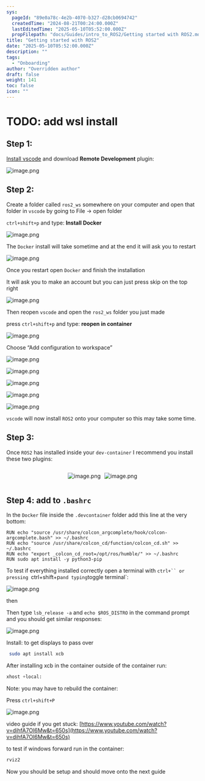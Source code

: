 ```yaml
---
sys:
  pageId: "89e0a78c-4e2b-4070-b327-d28cb0694742"
  createdTime: "2024-08-21T00:24:00.000Z"
  lastEditedTime: "2025-05-10T05:52:00.000Z"
  propFilepath: "docs/Guides/intro_to_ROS2/Getting started with ROS2.md"
title: "Getting started with ROS2"
date: "2025-05-10T05:52:00.000Z"
description: ""
tags:
  - "Onboarding"
author: "Overridden author"
draft: false
weight: 141
toc: false
icon: ""
---
```


# TODO: add wsl install

## Step 1:

[Install vscode](https://code.visualstudio.com/download) and download **Remote Development** plugin:

![image.png](https://prod-files-secure.s3.us-west-2.amazonaws.com/d518164a-d88e-44d1-a4ee-3adb3bd8bce0/efb52993-1881-4a40-b95e-6f020334f022/image.png?X-Amz-Algorithm=AWS4-HMAC-SHA256&X-Amz-Content-Sha256=UNSIGNED-PAYLOAD&X-Amz-Credential=ASIAZI2LB466Z4J5WVZX%2F20250622%2Fus-west-2%2Fs3%2Faws4_request&X-Amz-Date=20250622T034635Z&X-Amz-Expires=3600&X-Amz-Security-Token=IQoJb3JpZ2luX2VjEPj%2F%2F%2F%2F%2F%2F%2F%2F%2F%2FwEaCXVzLXdlc3QtMiJHMEUCIB4%2FNN%2F2X5aKHZyiibPkDYPK372M7y1tuJBOjppyUbo9AiEA0p4YSR4bz%2FPaMUBGlq1yS1K71MlneT0Mc1JpOAb64K8qiAQI4f%2F%2F%2F%2F%2F%2F%2F%2F%2F%2FARAAGgw2Mzc0MjMxODM4MDUiDAxmfV%2Bh3sK0apW%2FTSrcA90CUjAOP2KKTTD4fyFBlnAya14wao0GApagJ94TzXskTUMFOOjm4bERPTr%2FdvfhPwVtJiH3Q7n6vaKfG8q0n87KVNckD8k0k4%2BT5R7Y4B%2BnrZ7nlUCov6LSDQolpg42AbvmDjbO8J3HXNRO4YAQxfruFrI6ni2ie7QPfYKXpJsI8aum04BwR39zdbI2GCkLNZUFARl%2BDlNzevDHRFuugHB7%2B3uwlYRR4GzHSdy8Xb265lR%2BF%2BkFQPYafTf6jsgV4eQ8mrG7pjt9YQ01oJCi3PJ63c7UvZydZp0D%2F%2BSqyYxb%2B5MwGVhV8nb4LGahXT0W4mIFODF4Tktmnkki4IB5CyxtdDQa6dwpToqbM%2FHGHSClInmbvBUa7NG2EdqDc%2Bv%2FvSysGPKxswJh90eMWs1Ga7XWHjHgBnCChns58KTVXbOTb5cE97LnR5vDyx7S%2F35epp0tX1KTufuSCAQOZb3R2G%2BXAA5d8jGr2Q0FAhVnejRv%2BrH0gxKieEMUf%2BHvZleCWIMeQWdRhrkPb1Lvem6Pj5CLkmi4w9XJfTjsqa8%2BSnGgTKrcshhwLfD2VZb8OxPudBMjPqIQ3c%2BjIBrq4bJghYqAZhFk1Uns1L%2FQ%2FORhsdEAtmpS5oWcmq70%2FTtoMKqI3cIGOqUBszw475zCcqTx9%2BY0FkrDF9hI9z%2Fc8CcHG%2BmD0Lg9q2vorJr99rgN%2F2zAyiLIYJcIB1oiVzzE5hQ7aP9duqt2UUFjcnO6XN2%2F1ougxiaUAqlm8%2FM6VY%2F4Kw1GgndJvFE%2F9cEdUXpB0y%2FZ7PoNlKQOZYwrCmmorIF5YM%2Bzo37mieZccqvlqKdN%2F%2BtXXkm08ew7T75j2dkvuhpwNfbppm31Vo1xsT4r&X-Amz-Signature=c3e052c4cd94ad2d8508d47e9ea1a13da3ed1cbef8de285086f070a1e11d936d&X-Amz-SignedHeaders=host&x-amz-checksum-mode=ENABLED&x-id=GetObject)

## Step 2:

Create a folder called `ros2_ws` somewhere on your computer and open that folder in `vscode` by going to File → open folder 

`ctrl+shift+p` and type: **Install Docker**

![image.png](https://prod-files-secure.s3.us-west-2.amazonaws.com/d518164a-d88e-44d1-a4ee-3adb3bd8bce0/2269dc0e-1cd5-47ff-bceb-c04ad9b2eab0/image.png?X-Amz-Algorithm=AWS4-HMAC-SHA256&X-Amz-Content-Sha256=UNSIGNED-PAYLOAD&X-Amz-Credential=ASIAZI2LB466Z4J5WVZX%2F20250622%2Fus-west-2%2Fs3%2Faws4_request&X-Amz-Date=20250622T034635Z&X-Amz-Expires=3600&X-Amz-Security-Token=IQoJb3JpZ2luX2VjEPj%2F%2F%2F%2F%2F%2F%2F%2F%2F%2FwEaCXVzLXdlc3QtMiJHMEUCIB4%2FNN%2F2X5aKHZyiibPkDYPK372M7y1tuJBOjppyUbo9AiEA0p4YSR4bz%2FPaMUBGlq1yS1K71MlneT0Mc1JpOAb64K8qiAQI4f%2F%2F%2F%2F%2F%2F%2F%2F%2F%2FARAAGgw2Mzc0MjMxODM4MDUiDAxmfV%2Bh3sK0apW%2FTSrcA90CUjAOP2KKTTD4fyFBlnAya14wao0GApagJ94TzXskTUMFOOjm4bERPTr%2FdvfhPwVtJiH3Q7n6vaKfG8q0n87KVNckD8k0k4%2BT5R7Y4B%2BnrZ7nlUCov6LSDQolpg42AbvmDjbO8J3HXNRO4YAQxfruFrI6ni2ie7QPfYKXpJsI8aum04BwR39zdbI2GCkLNZUFARl%2BDlNzevDHRFuugHB7%2B3uwlYRR4GzHSdy8Xb265lR%2BF%2BkFQPYafTf6jsgV4eQ8mrG7pjt9YQ01oJCi3PJ63c7UvZydZp0D%2F%2BSqyYxb%2B5MwGVhV8nb4LGahXT0W4mIFODF4Tktmnkki4IB5CyxtdDQa6dwpToqbM%2FHGHSClInmbvBUa7NG2EdqDc%2Bv%2FvSysGPKxswJh90eMWs1Ga7XWHjHgBnCChns58KTVXbOTb5cE97LnR5vDyx7S%2F35epp0tX1KTufuSCAQOZb3R2G%2BXAA5d8jGr2Q0FAhVnejRv%2BrH0gxKieEMUf%2BHvZleCWIMeQWdRhrkPb1Lvem6Pj5CLkmi4w9XJfTjsqa8%2BSnGgTKrcshhwLfD2VZb8OxPudBMjPqIQ3c%2BjIBrq4bJghYqAZhFk1Uns1L%2FQ%2FORhsdEAtmpS5oWcmq70%2FTtoMKqI3cIGOqUBszw475zCcqTx9%2BY0FkrDF9hI9z%2Fc8CcHG%2BmD0Lg9q2vorJr99rgN%2F2zAyiLIYJcIB1oiVzzE5hQ7aP9duqt2UUFjcnO6XN2%2F1ougxiaUAqlm8%2FM6VY%2F4Kw1GgndJvFE%2F9cEdUXpB0y%2FZ7PoNlKQOZYwrCmmorIF5YM%2Bzo37mieZccqvlqKdN%2F%2BtXXkm08ew7T75j2dkvuhpwNfbppm31Vo1xsT4r&X-Amz-Signature=33ebff60fb5b7dbee196570b28429566973276eb6c0201adfe0cbe1277edfc30&X-Amz-SignedHeaders=host&x-amz-checksum-mode=ENABLED&x-id=GetObject)

The `Docker` install will take sometime and at the end it will ask you to restart

![image.png](https://prod-files-secure.s3.us-west-2.amazonaws.com/d518164a-d88e-44d1-a4ee-3adb3bd8bce0/ed233f78-be33-4b1f-b89c-9c346c0e961e/image.png?X-Amz-Algorithm=AWS4-HMAC-SHA256&X-Amz-Content-Sha256=UNSIGNED-PAYLOAD&X-Amz-Credential=ASIAZI2LB466Z4J5WVZX%2F20250622%2Fus-west-2%2Fs3%2Faws4_request&X-Amz-Date=20250622T034635Z&X-Amz-Expires=3600&X-Amz-Security-Token=IQoJb3JpZ2luX2VjEPj%2F%2F%2F%2F%2F%2F%2F%2F%2F%2FwEaCXVzLXdlc3QtMiJHMEUCIB4%2FNN%2F2X5aKHZyiibPkDYPK372M7y1tuJBOjppyUbo9AiEA0p4YSR4bz%2FPaMUBGlq1yS1K71MlneT0Mc1JpOAb64K8qiAQI4f%2F%2F%2F%2F%2F%2F%2F%2F%2F%2FARAAGgw2Mzc0MjMxODM4MDUiDAxmfV%2Bh3sK0apW%2FTSrcA90CUjAOP2KKTTD4fyFBlnAya14wao0GApagJ94TzXskTUMFOOjm4bERPTr%2FdvfhPwVtJiH3Q7n6vaKfG8q0n87KVNckD8k0k4%2BT5R7Y4B%2BnrZ7nlUCov6LSDQolpg42AbvmDjbO8J3HXNRO4YAQxfruFrI6ni2ie7QPfYKXpJsI8aum04BwR39zdbI2GCkLNZUFARl%2BDlNzevDHRFuugHB7%2B3uwlYRR4GzHSdy8Xb265lR%2BF%2BkFQPYafTf6jsgV4eQ8mrG7pjt9YQ01oJCi3PJ63c7UvZydZp0D%2F%2BSqyYxb%2B5MwGVhV8nb4LGahXT0W4mIFODF4Tktmnkki4IB5CyxtdDQa6dwpToqbM%2FHGHSClInmbvBUa7NG2EdqDc%2Bv%2FvSysGPKxswJh90eMWs1Ga7XWHjHgBnCChns58KTVXbOTb5cE97LnR5vDyx7S%2F35epp0tX1KTufuSCAQOZb3R2G%2BXAA5d8jGr2Q0FAhVnejRv%2BrH0gxKieEMUf%2BHvZleCWIMeQWdRhrkPb1Lvem6Pj5CLkmi4w9XJfTjsqa8%2BSnGgTKrcshhwLfD2VZb8OxPudBMjPqIQ3c%2BjIBrq4bJghYqAZhFk1Uns1L%2FQ%2FORhsdEAtmpS5oWcmq70%2FTtoMKqI3cIGOqUBszw475zCcqTx9%2BY0FkrDF9hI9z%2Fc8CcHG%2BmD0Lg9q2vorJr99rgN%2F2zAyiLIYJcIB1oiVzzE5hQ7aP9duqt2UUFjcnO6XN2%2F1ougxiaUAqlm8%2FM6VY%2F4Kw1GgndJvFE%2F9cEdUXpB0y%2FZ7PoNlKQOZYwrCmmorIF5YM%2Bzo37mieZccqvlqKdN%2F%2BtXXkm08ew7T75j2dkvuhpwNfbppm31Vo1xsT4r&X-Amz-Signature=b304bc7f122b2be8e4967003ac91b65b1f19ed3f7cfeda8b9d2fce3723736f9d&X-Amz-SignedHeaders=host&x-amz-checksum-mode=ENABLED&x-id=GetObject)

Once you restart open `Docker` and finish the installation

It will ask you to make an account but you can just press skip on the top right

![image.png](https://prod-files-secure.s3.us-west-2.amazonaws.com/d518164a-d88e-44d1-a4ee-3adb3bd8bce0/21010ad9-1659-4fd9-9f59-9932a09b2a3d/image.png?X-Amz-Algorithm=AWS4-HMAC-SHA256&X-Amz-Content-Sha256=UNSIGNED-PAYLOAD&X-Amz-Credential=ASIAZI2LB466Z4J5WVZX%2F20250622%2Fus-west-2%2Fs3%2Faws4_request&X-Amz-Date=20250622T034635Z&X-Amz-Expires=3600&X-Amz-Security-Token=IQoJb3JpZ2luX2VjEPj%2F%2F%2F%2F%2F%2F%2F%2F%2F%2FwEaCXVzLXdlc3QtMiJHMEUCIB4%2FNN%2F2X5aKHZyiibPkDYPK372M7y1tuJBOjppyUbo9AiEA0p4YSR4bz%2FPaMUBGlq1yS1K71MlneT0Mc1JpOAb64K8qiAQI4f%2F%2F%2F%2F%2F%2F%2F%2F%2F%2FARAAGgw2Mzc0MjMxODM4MDUiDAxmfV%2Bh3sK0apW%2FTSrcA90CUjAOP2KKTTD4fyFBlnAya14wao0GApagJ94TzXskTUMFOOjm4bERPTr%2FdvfhPwVtJiH3Q7n6vaKfG8q0n87KVNckD8k0k4%2BT5R7Y4B%2BnrZ7nlUCov6LSDQolpg42AbvmDjbO8J3HXNRO4YAQxfruFrI6ni2ie7QPfYKXpJsI8aum04BwR39zdbI2GCkLNZUFARl%2BDlNzevDHRFuugHB7%2B3uwlYRR4GzHSdy8Xb265lR%2BF%2BkFQPYafTf6jsgV4eQ8mrG7pjt9YQ01oJCi3PJ63c7UvZydZp0D%2F%2BSqyYxb%2B5MwGVhV8nb4LGahXT0W4mIFODF4Tktmnkki4IB5CyxtdDQa6dwpToqbM%2FHGHSClInmbvBUa7NG2EdqDc%2Bv%2FvSysGPKxswJh90eMWs1Ga7XWHjHgBnCChns58KTVXbOTb5cE97LnR5vDyx7S%2F35epp0tX1KTufuSCAQOZb3R2G%2BXAA5d8jGr2Q0FAhVnejRv%2BrH0gxKieEMUf%2BHvZleCWIMeQWdRhrkPb1Lvem6Pj5CLkmi4w9XJfTjsqa8%2BSnGgTKrcshhwLfD2VZb8OxPudBMjPqIQ3c%2BjIBrq4bJghYqAZhFk1Uns1L%2FQ%2FORhsdEAtmpS5oWcmq70%2FTtoMKqI3cIGOqUBszw475zCcqTx9%2BY0FkrDF9hI9z%2Fc8CcHG%2BmD0Lg9q2vorJr99rgN%2F2zAyiLIYJcIB1oiVzzE5hQ7aP9duqt2UUFjcnO6XN2%2F1ougxiaUAqlm8%2FM6VY%2F4Kw1GgndJvFE%2F9cEdUXpB0y%2FZ7PoNlKQOZYwrCmmorIF5YM%2Bzo37mieZccqvlqKdN%2F%2BtXXkm08ew7T75j2dkvuhpwNfbppm31Vo1xsT4r&X-Amz-Signature=341dc01849b503fa5e587713170ee4d32a866bc59d4ad1af8a7b012bae0f655c&X-Amz-SignedHeaders=host&x-amz-checksum-mode=ENABLED&x-id=GetObject)

Then reopen `vscode` and open the `ros2_ws` folder you just made

press `ctrl+shift+p` and type: **reopen in container**

![image.png](https://prod-files-secure.s3.us-west-2.amazonaws.com/d518164a-d88e-44d1-a4ee-3adb3bd8bce0/4e93b8c2-41ad-488c-8095-c74205196118/image.png?X-Amz-Algorithm=AWS4-HMAC-SHA256&X-Amz-Content-Sha256=UNSIGNED-PAYLOAD&X-Amz-Credential=ASIAZI2LB466Z4J5WVZX%2F20250622%2Fus-west-2%2Fs3%2Faws4_request&X-Amz-Date=20250622T034635Z&X-Amz-Expires=3600&X-Amz-Security-Token=IQoJb3JpZ2luX2VjEPj%2F%2F%2F%2F%2F%2F%2F%2F%2F%2FwEaCXVzLXdlc3QtMiJHMEUCIB4%2FNN%2F2X5aKHZyiibPkDYPK372M7y1tuJBOjppyUbo9AiEA0p4YSR4bz%2FPaMUBGlq1yS1K71MlneT0Mc1JpOAb64K8qiAQI4f%2F%2F%2F%2F%2F%2F%2F%2F%2F%2FARAAGgw2Mzc0MjMxODM4MDUiDAxmfV%2Bh3sK0apW%2FTSrcA90CUjAOP2KKTTD4fyFBlnAya14wao0GApagJ94TzXskTUMFOOjm4bERPTr%2FdvfhPwVtJiH3Q7n6vaKfG8q0n87KVNckD8k0k4%2BT5R7Y4B%2BnrZ7nlUCov6LSDQolpg42AbvmDjbO8J3HXNRO4YAQxfruFrI6ni2ie7QPfYKXpJsI8aum04BwR39zdbI2GCkLNZUFARl%2BDlNzevDHRFuugHB7%2B3uwlYRR4GzHSdy8Xb265lR%2BF%2BkFQPYafTf6jsgV4eQ8mrG7pjt9YQ01oJCi3PJ63c7UvZydZp0D%2F%2BSqyYxb%2B5MwGVhV8nb4LGahXT0W4mIFODF4Tktmnkki4IB5CyxtdDQa6dwpToqbM%2FHGHSClInmbvBUa7NG2EdqDc%2Bv%2FvSysGPKxswJh90eMWs1Ga7XWHjHgBnCChns58KTVXbOTb5cE97LnR5vDyx7S%2F35epp0tX1KTufuSCAQOZb3R2G%2BXAA5d8jGr2Q0FAhVnejRv%2BrH0gxKieEMUf%2BHvZleCWIMeQWdRhrkPb1Lvem6Pj5CLkmi4w9XJfTjsqa8%2BSnGgTKrcshhwLfD2VZb8OxPudBMjPqIQ3c%2BjIBrq4bJghYqAZhFk1Uns1L%2FQ%2FORhsdEAtmpS5oWcmq70%2FTtoMKqI3cIGOqUBszw475zCcqTx9%2BY0FkrDF9hI9z%2Fc8CcHG%2BmD0Lg9q2vorJr99rgN%2F2zAyiLIYJcIB1oiVzzE5hQ7aP9duqt2UUFjcnO6XN2%2F1ougxiaUAqlm8%2FM6VY%2F4Kw1GgndJvFE%2F9cEdUXpB0y%2FZ7PoNlKQOZYwrCmmorIF5YM%2Bzo37mieZccqvlqKdN%2F%2BtXXkm08ew7T75j2dkvuhpwNfbppm31Vo1xsT4r&X-Amz-Signature=f4eaef3a311cfcacd97abdc9dde15abcddbdecd4b898203f4ca35ff003de30d7&X-Amz-SignedHeaders=host&x-amz-checksum-mode=ENABLED&x-id=GetObject)

Choose “Add configuration to workspace”

![image.png](https://prod-files-secure.s3.us-west-2.amazonaws.com/d518164a-d88e-44d1-a4ee-3adb3bd8bce0/9560b282-5060-4989-ba37-97e7b2c22476/image.png?X-Amz-Algorithm=AWS4-HMAC-SHA256&X-Amz-Content-Sha256=UNSIGNED-PAYLOAD&X-Amz-Credential=ASIAZI2LB466Z4J5WVZX%2F20250622%2Fus-west-2%2Fs3%2Faws4_request&X-Amz-Date=20250622T034635Z&X-Amz-Expires=3600&X-Amz-Security-Token=IQoJb3JpZ2luX2VjEPj%2F%2F%2F%2F%2F%2F%2F%2F%2F%2FwEaCXVzLXdlc3QtMiJHMEUCIB4%2FNN%2F2X5aKHZyiibPkDYPK372M7y1tuJBOjppyUbo9AiEA0p4YSR4bz%2FPaMUBGlq1yS1K71MlneT0Mc1JpOAb64K8qiAQI4f%2F%2F%2F%2F%2F%2F%2F%2F%2F%2FARAAGgw2Mzc0MjMxODM4MDUiDAxmfV%2Bh3sK0apW%2FTSrcA90CUjAOP2KKTTD4fyFBlnAya14wao0GApagJ94TzXskTUMFOOjm4bERPTr%2FdvfhPwVtJiH3Q7n6vaKfG8q0n87KVNckD8k0k4%2BT5R7Y4B%2BnrZ7nlUCov6LSDQolpg42AbvmDjbO8J3HXNRO4YAQxfruFrI6ni2ie7QPfYKXpJsI8aum04BwR39zdbI2GCkLNZUFARl%2BDlNzevDHRFuugHB7%2B3uwlYRR4GzHSdy8Xb265lR%2BF%2BkFQPYafTf6jsgV4eQ8mrG7pjt9YQ01oJCi3PJ63c7UvZydZp0D%2F%2BSqyYxb%2B5MwGVhV8nb4LGahXT0W4mIFODF4Tktmnkki4IB5CyxtdDQa6dwpToqbM%2FHGHSClInmbvBUa7NG2EdqDc%2Bv%2FvSysGPKxswJh90eMWs1Ga7XWHjHgBnCChns58KTVXbOTb5cE97LnR5vDyx7S%2F35epp0tX1KTufuSCAQOZb3R2G%2BXAA5d8jGr2Q0FAhVnejRv%2BrH0gxKieEMUf%2BHvZleCWIMeQWdRhrkPb1Lvem6Pj5CLkmi4w9XJfTjsqa8%2BSnGgTKrcshhwLfD2VZb8OxPudBMjPqIQ3c%2BjIBrq4bJghYqAZhFk1Uns1L%2FQ%2FORhsdEAtmpS5oWcmq70%2FTtoMKqI3cIGOqUBszw475zCcqTx9%2BY0FkrDF9hI9z%2Fc8CcHG%2BmD0Lg9q2vorJr99rgN%2F2zAyiLIYJcIB1oiVzzE5hQ7aP9duqt2UUFjcnO6XN2%2F1ougxiaUAqlm8%2FM6VY%2F4Kw1GgndJvFE%2F9cEdUXpB0y%2FZ7PoNlKQOZYwrCmmorIF5YM%2Bzo37mieZccqvlqKdN%2F%2BtXXkm08ew7T75j2dkvuhpwNfbppm31Vo1xsT4r&X-Amz-Signature=454158a89293f316b21f7662b08627b4686c91f7626498c3e0c6918d891275fd&X-Amz-SignedHeaders=host&x-amz-checksum-mode=ENABLED&x-id=GetObject)

![image.png](https://prod-files-secure.s3.us-west-2.amazonaws.com/d518164a-d88e-44d1-a4ee-3adb3bd8bce0/2ee63f81-886b-48e8-a553-dc6e5eac99e4/image.png?X-Amz-Algorithm=AWS4-HMAC-SHA256&X-Amz-Content-Sha256=UNSIGNED-PAYLOAD&X-Amz-Credential=ASIAZI2LB466Z4J5WVZX%2F20250622%2Fus-west-2%2Fs3%2Faws4_request&X-Amz-Date=20250622T034635Z&X-Amz-Expires=3600&X-Amz-Security-Token=IQoJb3JpZ2luX2VjEPj%2F%2F%2F%2F%2F%2F%2F%2F%2F%2FwEaCXVzLXdlc3QtMiJHMEUCIB4%2FNN%2F2X5aKHZyiibPkDYPK372M7y1tuJBOjppyUbo9AiEA0p4YSR4bz%2FPaMUBGlq1yS1K71MlneT0Mc1JpOAb64K8qiAQI4f%2F%2F%2F%2F%2F%2F%2F%2F%2F%2FARAAGgw2Mzc0MjMxODM4MDUiDAxmfV%2Bh3sK0apW%2FTSrcA90CUjAOP2KKTTD4fyFBlnAya14wao0GApagJ94TzXskTUMFOOjm4bERPTr%2FdvfhPwVtJiH3Q7n6vaKfG8q0n87KVNckD8k0k4%2BT5R7Y4B%2BnrZ7nlUCov6LSDQolpg42AbvmDjbO8J3HXNRO4YAQxfruFrI6ni2ie7QPfYKXpJsI8aum04BwR39zdbI2GCkLNZUFARl%2BDlNzevDHRFuugHB7%2B3uwlYRR4GzHSdy8Xb265lR%2BF%2BkFQPYafTf6jsgV4eQ8mrG7pjt9YQ01oJCi3PJ63c7UvZydZp0D%2F%2BSqyYxb%2B5MwGVhV8nb4LGahXT0W4mIFODF4Tktmnkki4IB5CyxtdDQa6dwpToqbM%2FHGHSClInmbvBUa7NG2EdqDc%2Bv%2FvSysGPKxswJh90eMWs1Ga7XWHjHgBnCChns58KTVXbOTb5cE97LnR5vDyx7S%2F35epp0tX1KTufuSCAQOZb3R2G%2BXAA5d8jGr2Q0FAhVnejRv%2BrH0gxKieEMUf%2BHvZleCWIMeQWdRhrkPb1Lvem6Pj5CLkmi4w9XJfTjsqa8%2BSnGgTKrcshhwLfD2VZb8OxPudBMjPqIQ3c%2BjIBrq4bJghYqAZhFk1Uns1L%2FQ%2FORhsdEAtmpS5oWcmq70%2FTtoMKqI3cIGOqUBszw475zCcqTx9%2BY0FkrDF9hI9z%2Fc8CcHG%2BmD0Lg9q2vorJr99rgN%2F2zAyiLIYJcIB1oiVzzE5hQ7aP9duqt2UUFjcnO6XN2%2F1ougxiaUAqlm8%2FM6VY%2F4Kw1GgndJvFE%2F9cEdUXpB0y%2FZ7PoNlKQOZYwrCmmorIF5YM%2Bzo37mieZccqvlqKdN%2F%2BtXXkm08ew7T75j2dkvuhpwNfbppm31Vo1xsT4r&X-Amz-Signature=dbced75a8cbc16ec11a7d9750080adf05f88ddaf7d8c9be4376ff27ccf5fc960&X-Amz-SignedHeaders=host&x-amz-checksum-mode=ENABLED&x-id=GetObject)

![image.png](https://prod-files-secure.s3.us-west-2.amazonaws.com/d518164a-d88e-44d1-a4ee-3adb3bd8bce0/ae1580b2-b048-407e-aed9-b584224a7a04/image.png?X-Amz-Algorithm=AWS4-HMAC-SHA256&X-Amz-Content-Sha256=UNSIGNED-PAYLOAD&X-Amz-Credential=ASIAZI2LB466Z4J5WVZX%2F20250622%2Fus-west-2%2Fs3%2Faws4_request&X-Amz-Date=20250622T034635Z&X-Amz-Expires=3600&X-Amz-Security-Token=IQoJb3JpZ2luX2VjEPj%2F%2F%2F%2F%2F%2F%2F%2F%2F%2FwEaCXVzLXdlc3QtMiJHMEUCIB4%2FNN%2F2X5aKHZyiibPkDYPK372M7y1tuJBOjppyUbo9AiEA0p4YSR4bz%2FPaMUBGlq1yS1K71MlneT0Mc1JpOAb64K8qiAQI4f%2F%2F%2F%2F%2F%2F%2F%2F%2F%2FARAAGgw2Mzc0MjMxODM4MDUiDAxmfV%2Bh3sK0apW%2FTSrcA90CUjAOP2KKTTD4fyFBlnAya14wao0GApagJ94TzXskTUMFOOjm4bERPTr%2FdvfhPwVtJiH3Q7n6vaKfG8q0n87KVNckD8k0k4%2BT5R7Y4B%2BnrZ7nlUCov6LSDQolpg42AbvmDjbO8J3HXNRO4YAQxfruFrI6ni2ie7QPfYKXpJsI8aum04BwR39zdbI2GCkLNZUFARl%2BDlNzevDHRFuugHB7%2B3uwlYRR4GzHSdy8Xb265lR%2BF%2BkFQPYafTf6jsgV4eQ8mrG7pjt9YQ01oJCi3PJ63c7UvZydZp0D%2F%2BSqyYxb%2B5MwGVhV8nb4LGahXT0W4mIFODF4Tktmnkki4IB5CyxtdDQa6dwpToqbM%2FHGHSClInmbvBUa7NG2EdqDc%2Bv%2FvSysGPKxswJh90eMWs1Ga7XWHjHgBnCChns58KTVXbOTb5cE97LnR5vDyx7S%2F35epp0tX1KTufuSCAQOZb3R2G%2BXAA5d8jGr2Q0FAhVnejRv%2BrH0gxKieEMUf%2BHvZleCWIMeQWdRhrkPb1Lvem6Pj5CLkmi4w9XJfTjsqa8%2BSnGgTKrcshhwLfD2VZb8OxPudBMjPqIQ3c%2BjIBrq4bJghYqAZhFk1Uns1L%2FQ%2FORhsdEAtmpS5oWcmq70%2FTtoMKqI3cIGOqUBszw475zCcqTx9%2BY0FkrDF9hI9z%2Fc8CcHG%2BmD0Lg9q2vorJr99rgN%2F2zAyiLIYJcIB1oiVzzE5hQ7aP9duqt2UUFjcnO6XN2%2F1ougxiaUAqlm8%2FM6VY%2F4Kw1GgndJvFE%2F9cEdUXpB0y%2FZ7PoNlKQOZYwrCmmorIF5YM%2Bzo37mieZccqvlqKdN%2F%2BtXXkm08ew7T75j2dkvuhpwNfbppm31Vo1xsT4r&X-Amz-Signature=2e8973da0e987632e446d74ae5eb7cd03145f4d7069ead0e0bb0895a36c06a06&X-Amz-SignedHeaders=host&x-amz-checksum-mode=ENABLED&x-id=GetObject)

![image.png](https://prod-files-secure.s3.us-west-2.amazonaws.com/d518164a-d88e-44d1-a4ee-3adb3bd8bce0/53255b28-f75e-430f-b9e3-c0ac8577e42b/image.png?X-Amz-Algorithm=AWS4-HMAC-SHA256&X-Amz-Content-Sha256=UNSIGNED-PAYLOAD&X-Amz-Credential=ASIAZI2LB466Z4J5WVZX%2F20250622%2Fus-west-2%2Fs3%2Faws4_request&X-Amz-Date=20250622T034635Z&X-Amz-Expires=3600&X-Amz-Security-Token=IQoJb3JpZ2luX2VjEPj%2F%2F%2F%2F%2F%2F%2F%2F%2F%2FwEaCXVzLXdlc3QtMiJHMEUCIB4%2FNN%2F2X5aKHZyiibPkDYPK372M7y1tuJBOjppyUbo9AiEA0p4YSR4bz%2FPaMUBGlq1yS1K71MlneT0Mc1JpOAb64K8qiAQI4f%2F%2F%2F%2F%2F%2F%2F%2F%2F%2FARAAGgw2Mzc0MjMxODM4MDUiDAxmfV%2Bh3sK0apW%2FTSrcA90CUjAOP2KKTTD4fyFBlnAya14wao0GApagJ94TzXskTUMFOOjm4bERPTr%2FdvfhPwVtJiH3Q7n6vaKfG8q0n87KVNckD8k0k4%2BT5R7Y4B%2BnrZ7nlUCov6LSDQolpg42AbvmDjbO8J3HXNRO4YAQxfruFrI6ni2ie7QPfYKXpJsI8aum04BwR39zdbI2GCkLNZUFARl%2BDlNzevDHRFuugHB7%2B3uwlYRR4GzHSdy8Xb265lR%2BF%2BkFQPYafTf6jsgV4eQ8mrG7pjt9YQ01oJCi3PJ63c7UvZydZp0D%2F%2BSqyYxb%2B5MwGVhV8nb4LGahXT0W4mIFODF4Tktmnkki4IB5CyxtdDQa6dwpToqbM%2FHGHSClInmbvBUa7NG2EdqDc%2Bv%2FvSysGPKxswJh90eMWs1Ga7XWHjHgBnCChns58KTVXbOTb5cE97LnR5vDyx7S%2F35epp0tX1KTufuSCAQOZb3R2G%2BXAA5d8jGr2Q0FAhVnejRv%2BrH0gxKieEMUf%2BHvZleCWIMeQWdRhrkPb1Lvem6Pj5CLkmi4w9XJfTjsqa8%2BSnGgTKrcshhwLfD2VZb8OxPudBMjPqIQ3c%2BjIBrq4bJghYqAZhFk1Uns1L%2FQ%2FORhsdEAtmpS5oWcmq70%2FTtoMKqI3cIGOqUBszw475zCcqTx9%2BY0FkrDF9hI9z%2Fc8CcHG%2BmD0Lg9q2vorJr99rgN%2F2zAyiLIYJcIB1oiVzzE5hQ7aP9duqt2UUFjcnO6XN2%2F1ougxiaUAqlm8%2FM6VY%2F4Kw1GgndJvFE%2F9cEdUXpB0y%2FZ7PoNlKQOZYwrCmmorIF5YM%2Bzo37mieZccqvlqKdN%2F%2BtXXkm08ew7T75j2dkvuhpwNfbppm31Vo1xsT4r&X-Amz-Signature=db697b806812b8d4d294fd924b69e52d90250732a872fc4eebefaff3a48bdaf6&X-Amz-SignedHeaders=host&x-amz-checksum-mode=ENABLED&x-id=GetObject)

![image.png](https://prod-files-secure.s3.us-west-2.amazonaws.com/d518164a-d88e-44d1-a4ee-3adb3bd8bce0/7c562767-5af9-4ffb-97d1-327bcdf4ee00/image.png?X-Amz-Algorithm=AWS4-HMAC-SHA256&X-Amz-Content-Sha256=UNSIGNED-PAYLOAD&X-Amz-Credential=ASIAZI2LB466Z4J5WVZX%2F20250622%2Fus-west-2%2Fs3%2Faws4_request&X-Amz-Date=20250622T034635Z&X-Amz-Expires=3600&X-Amz-Security-Token=IQoJb3JpZ2luX2VjEPj%2F%2F%2F%2F%2F%2F%2F%2F%2F%2FwEaCXVzLXdlc3QtMiJHMEUCIB4%2FNN%2F2X5aKHZyiibPkDYPK372M7y1tuJBOjppyUbo9AiEA0p4YSR4bz%2FPaMUBGlq1yS1K71MlneT0Mc1JpOAb64K8qiAQI4f%2F%2F%2F%2F%2F%2F%2F%2F%2F%2FARAAGgw2Mzc0MjMxODM4MDUiDAxmfV%2Bh3sK0apW%2FTSrcA90CUjAOP2KKTTD4fyFBlnAya14wao0GApagJ94TzXskTUMFOOjm4bERPTr%2FdvfhPwVtJiH3Q7n6vaKfG8q0n87KVNckD8k0k4%2BT5R7Y4B%2BnrZ7nlUCov6LSDQolpg42AbvmDjbO8J3HXNRO4YAQxfruFrI6ni2ie7QPfYKXpJsI8aum04BwR39zdbI2GCkLNZUFARl%2BDlNzevDHRFuugHB7%2B3uwlYRR4GzHSdy8Xb265lR%2BF%2BkFQPYafTf6jsgV4eQ8mrG7pjt9YQ01oJCi3PJ63c7UvZydZp0D%2F%2BSqyYxb%2B5MwGVhV8nb4LGahXT0W4mIFODF4Tktmnkki4IB5CyxtdDQa6dwpToqbM%2FHGHSClInmbvBUa7NG2EdqDc%2Bv%2FvSysGPKxswJh90eMWs1Ga7XWHjHgBnCChns58KTVXbOTb5cE97LnR5vDyx7S%2F35epp0tX1KTufuSCAQOZb3R2G%2BXAA5d8jGr2Q0FAhVnejRv%2BrH0gxKieEMUf%2BHvZleCWIMeQWdRhrkPb1Lvem6Pj5CLkmi4w9XJfTjsqa8%2BSnGgTKrcshhwLfD2VZb8OxPudBMjPqIQ3c%2BjIBrq4bJghYqAZhFk1Uns1L%2FQ%2FORhsdEAtmpS5oWcmq70%2FTtoMKqI3cIGOqUBszw475zCcqTx9%2BY0FkrDF9hI9z%2Fc8CcHG%2BmD0Lg9q2vorJr99rgN%2F2zAyiLIYJcIB1oiVzzE5hQ7aP9duqt2UUFjcnO6XN2%2F1ougxiaUAqlm8%2FM6VY%2F4Kw1GgndJvFE%2F9cEdUXpB0y%2FZ7PoNlKQOZYwrCmmorIF5YM%2Bzo37mieZccqvlqKdN%2F%2BtXXkm08ew7T75j2dkvuhpwNfbppm31Vo1xsT4r&X-Amz-Signature=f6f4cae540fa9af1cf3c3e79ae3982055b16c4e5b65fda187e850e6ad42a0f47&X-Amz-SignedHeaders=host&x-amz-checksum-mode=ENABLED&x-id=GetObject)

`vscode` will now install `ROS2` onto your computer so this may take some time.

## Step 3:

Once `ROS2` has installed inside your `dev-container` I recommend you install these two plugins:

<div style="display: flex;flex-direction: row; column-gap:10px; max-width: 630px;justify-content: center;">
<div>

![image.png](https://prod-files-secure.s3.us-west-2.amazonaws.com/d518164a-d88e-44d1-a4ee-3adb3bd8bce0/3fc3d550-5a54-4ba1-ba6b-faa01cdb7369/image.png?X-Amz-Algorithm=AWS4-HMAC-SHA256&X-Amz-Content-Sha256=UNSIGNED-PAYLOAD&X-Amz-Credential=ASIAZI2LB466WJIPCOPH%2F20250622%2Fus-west-2%2Fs3%2Faws4_request&X-Amz-Date=20250622T034639Z&X-Amz-Expires=3600&X-Amz-Security-Token=IQoJb3JpZ2luX2VjEPj%2F%2F%2F%2F%2F%2F%2F%2F%2F%2FwEaCXVzLXdlc3QtMiJFMEMCHyZgDC8OGjK6NayCI4nq3sJV8I6yrBYzUXAZAE%2Bzx%2F0CIDXnzUzVvDYfh%2Bk4qH9O54Pl%2BRlIHXZzcfmJ%2Br4qaIoDKogECOH%2F%2F%2F%2F%2F%2F%2F%2F%2F%2FwEQABoMNjM3NDIzMTgzODA1IgwsNINTmNzbRCZ45Gkq3ANdy%2F3M8PFrbR%2Bw%2Fqk9FSjFmd%2FsWsJ99niiaKm9icDnfEzKPRAe6mvl6zkwMLbSUiqbj4mKtIAdV5HHE9QBnfjwUbo%2Fo3bhrPn7aFugxu2ZO3SgcN15sGIlSORDWpFFb2X2gijG2rCy1RX9C%2FDKrmScPgu6RClW8%2BiDIoG2Syk2PRdNLu1TEroKFzT521o5OLsNAcos26zt%2BWgvHGMlG6ChdwXitHN0NwNvWuKf10WMosiQmurUpxkPaRk7sOPJDfHUKyxo3W7qNa9tBeOnuiqOSfj1%2FgaFMbZ2bn0kXj5up9vhwP2hS%2BGqJYQfVqhOn4ucFZxDZiK3Cc%2FwCe3Tpq3jt6dYR1ZdWaRaM9TXM%2BT6Nk0x3o17GqCL3AB8T6vhqQ0493v%2FcrYRlTNLyXwUPa4LCjgF8ulfalebHAVvt4RWINv9u5cSoeSJa2eSdaUjKXkontlC8fD%2B7i8lgbcGhkIVHta21mebtiOTFuQLRmoQl%2BzYaA08iANicx3KhtYDycAVbHz%2FlnxpyUsTPF6tctFTTCmLwK4%2B9lsuYhUwoqOwNyfdmwWzYUtwi75RNKBm4cF%2FuSpfLCQ98XOdTVd1WGQgV0XB9qBUDKYnF0W8XWmBc9Mli4Y%2BbDgLx4OqDDDAh93CBjqnAcej%2FlTuhRrEdE0u4WYm%2BpwFs2PyoQ%2BRnekvR7h9I9g%2BH5huwRN7Jvz2LYxGWgY3YXR4ErVd1OsrYtK8l4Wl0wqJB2fOGQr%2BlT%2FUHwbbuEZNdYtld%2FcuY9SGqEcMD%2Frh1lMARSXLFuRnxyBENZLzMHXpnS4vP2eTfbwsgJ0mZCL9R5uKBvM0la6s73177tFsPfOEFT%2BkjEdooZMIsbZDGoux98SQIkna&X-Amz-Signature=7c8ebf44e59c24816c77d41dd9773b6feb6b173aefbdeb2dd6b529ebaf3895b2&X-Amz-SignedHeaders=host&x-amz-checksum-mode=ENABLED&x-id=GetObject)

</div>
<div>

![image.png](https://prod-files-secure.s3.us-west-2.amazonaws.com/d518164a-d88e-44d1-a4ee-3adb3bd8bce0/d994cc66-13c2-4093-a5a3-f84cf4601a82/image.png?X-Amz-Algorithm=AWS4-HMAC-SHA256&X-Amz-Content-Sha256=UNSIGNED-PAYLOAD&X-Amz-Credential=ASIAZI2LB466ZO6PXD3Q%2F20250622%2Fus-west-2%2Fs3%2Faws4_request&X-Amz-Date=20250622T034639Z&X-Amz-Expires=3600&X-Amz-Security-Token=IQoJb3JpZ2luX2VjEPj%2F%2F%2F%2F%2F%2F%2F%2F%2F%2FwEaCXVzLXdlc3QtMiJHMEUCIQCEOwmpoy%2BOwoFxFy02%2BiP4pIQGq%2F1QBRy6LS%2FCxiocaAIgDAGzDrUswsedEtf5Gg8c4IaDTIyaz46Tl%2FXzSCG4GrYqiAQI4f%2F%2F%2F%2F%2F%2F%2F%2F%2F%2FARAAGgw2Mzc0MjMxODM4MDUiDHkFeeaMXtarUU7GmCrcA6jjvysVnfJZCSUKw%2FZyWvXcXuZnn9zMuRVlU1n5y8FIEAHWQl4afxZ1sJ47w2%2FN21VPPvVScGiQPZBDX6ltrjp6FvqNpZl7hgKgLUistzwGaz5efO2NB2Gtu3QRtTCUGFo4jjuZKk9sbqHlavr5oD36GoDmbOqOwVpiods2SbiB4vqDBaaXlurEop%2F44SbA%2FwVSR%2B0nRZq5WsxkF5b5eACeLKfLT4yZriwrzGLO0atRdpMsH8S%2BOUnjAI%2BHO4G0HCqt8ZZkzR9MIZCqs3J7MtVWQel3WUyLr%2BkMR8nj05MPksXmiyhppWdsDiNJTF84zPyBOX1%2Ff9Uk9THk%2Fn5t1tvDU1ijFJvgUXet1Py9904gG3aMH7Vg1c6O0pWKjKEw%2BB1r4obH8yrbQRV0SQY5zI%2BnpsvBAU8eX3W0xpwPi0Lzy0hqO5V6ab2kt1cyJXLr3RsZddlqgUQJsJus%2BD6DPKlTRgD%2BXTnQfn%2FKd6UwpILY3n6LX9cXVqPtONc9TyB9hob4RQWrA7PXu1dnNXdGS%2BMcGKEXTai1rnD0KewuXlIiNjebfh3Q8JiwKAFozdeD80AvNkI5E1dG8iwtwpoPxhM6Re7iDCSTspX4e63TC3DJMquk%2FMlIjktBjCY1MKWI3cIGOqUBtooNVem1%2FuNjSY7iRFidUh%2FhNSU1VOEzqQrgXnEXUdBx9Tn8zGw2vF8dHzFlqJRdE3HoV4YA5ZcHEOxseMMbWkvk39IrWF%2B9BuKdXRPO3TRQd5dX3MifNS7O3jqoWSvzS6TrtXIkx8q7yAmYpqwJjMCIERdHbwf%2FaqnflM0e3hxIXfSNaMILzyJnNBM7%2BQBLjj29ambk4qCHUvUqoBTFdT4BiQOJ&X-Amz-Signature=cba9b7c8af24966182ad1f50ab07c5cc304f94663e36ea81a2786b0bd8bfb587&X-Amz-SignedHeaders=host&x-amz-checksum-mode=ENABLED&x-id=GetObject)

</div>
</div>

## Step 4: add to `.bashrc`

In the `Docker` file inside the `.devcontainer` folder add this line at the very bottom: 

```docker
RUN echo "source /usr/share/colcon_argcomplete/hook/colcon-argcomplete.bash" >> ~/.bashrc
RUN echo "source /usr/share/colcon_cd/function/colcon_cd.sh" >> ~/.bashrc
RUN echo "export _colcon_cd_root=/opt/ros/humble/" >> ~/.bashrc
RUN sudo apt install -y python3-pip 
```

To test if everything installed correctly open a terminal with `ctrl+`` or pressing `ctrl+shift+p` and typing `toggle terminal`:

![image.png](https://prod-files-secure.s3.us-west-2.amazonaws.com/d518164a-d88e-44d1-a4ee-3adb3bd8bce0/6a4943d8-b04e-4c02-9a58-775f3384d1a5/image.png?X-Amz-Algorithm=AWS4-HMAC-SHA256&X-Amz-Content-Sha256=UNSIGNED-PAYLOAD&X-Amz-Credential=ASIAZI2LB466Z4J5WVZX%2F20250622%2Fus-west-2%2Fs3%2Faws4_request&X-Amz-Date=20250622T034635Z&X-Amz-Expires=3600&X-Amz-Security-Token=IQoJb3JpZ2luX2VjEPj%2F%2F%2F%2F%2F%2F%2F%2F%2F%2FwEaCXVzLXdlc3QtMiJHMEUCIB4%2FNN%2F2X5aKHZyiibPkDYPK372M7y1tuJBOjppyUbo9AiEA0p4YSR4bz%2FPaMUBGlq1yS1K71MlneT0Mc1JpOAb64K8qiAQI4f%2F%2F%2F%2F%2F%2F%2F%2F%2F%2FARAAGgw2Mzc0MjMxODM4MDUiDAxmfV%2Bh3sK0apW%2FTSrcA90CUjAOP2KKTTD4fyFBlnAya14wao0GApagJ94TzXskTUMFOOjm4bERPTr%2FdvfhPwVtJiH3Q7n6vaKfG8q0n87KVNckD8k0k4%2BT5R7Y4B%2BnrZ7nlUCov6LSDQolpg42AbvmDjbO8J3HXNRO4YAQxfruFrI6ni2ie7QPfYKXpJsI8aum04BwR39zdbI2GCkLNZUFARl%2BDlNzevDHRFuugHB7%2B3uwlYRR4GzHSdy8Xb265lR%2BF%2BkFQPYafTf6jsgV4eQ8mrG7pjt9YQ01oJCi3PJ63c7UvZydZp0D%2F%2BSqyYxb%2B5MwGVhV8nb4LGahXT0W4mIFODF4Tktmnkki4IB5CyxtdDQa6dwpToqbM%2FHGHSClInmbvBUa7NG2EdqDc%2Bv%2FvSysGPKxswJh90eMWs1Ga7XWHjHgBnCChns58KTVXbOTb5cE97LnR5vDyx7S%2F35epp0tX1KTufuSCAQOZb3R2G%2BXAA5d8jGr2Q0FAhVnejRv%2BrH0gxKieEMUf%2BHvZleCWIMeQWdRhrkPb1Lvem6Pj5CLkmi4w9XJfTjsqa8%2BSnGgTKrcshhwLfD2VZb8OxPudBMjPqIQ3c%2BjIBrq4bJghYqAZhFk1Uns1L%2FQ%2FORhsdEAtmpS5oWcmq70%2FTtoMKqI3cIGOqUBszw475zCcqTx9%2BY0FkrDF9hI9z%2Fc8CcHG%2BmD0Lg9q2vorJr99rgN%2F2zAyiLIYJcIB1oiVzzE5hQ7aP9duqt2UUFjcnO6XN2%2F1ougxiaUAqlm8%2FM6VY%2F4Kw1GgndJvFE%2F9cEdUXpB0y%2FZ7PoNlKQOZYwrCmmorIF5YM%2Bzo37mieZccqvlqKdN%2F%2BtXXkm08ew7T75j2dkvuhpwNfbppm31Vo1xsT4r&X-Amz-Signature=c62a6e325a231a534483403f85180bdbdd92ec623111b05442453427a9ce19d1&X-Amz-SignedHeaders=host&x-amz-checksum-mode=ENABLED&x-id=GetObject)

then 

Then type `lsb_release -a` and `echo $ROS_DISTRO` in the command prompt and you should get similar responses:

![image.png](https://prod-files-secure.s3.us-west-2.amazonaws.com/d518164a-d88e-44d1-a4ee-3adb3bd8bce0/3e635dec-a805-4e85-8b9e-d000e5b71a4e/image.png?X-Amz-Algorithm=AWS4-HMAC-SHA256&X-Amz-Content-Sha256=UNSIGNED-PAYLOAD&X-Amz-Credential=ASIAZI2LB466Z4J5WVZX%2F20250622%2Fus-west-2%2Fs3%2Faws4_request&X-Amz-Date=20250622T034635Z&X-Amz-Expires=3600&X-Amz-Security-Token=IQoJb3JpZ2luX2VjEPj%2F%2F%2F%2F%2F%2F%2F%2F%2F%2FwEaCXVzLXdlc3QtMiJHMEUCIB4%2FNN%2F2X5aKHZyiibPkDYPK372M7y1tuJBOjppyUbo9AiEA0p4YSR4bz%2FPaMUBGlq1yS1K71MlneT0Mc1JpOAb64K8qiAQI4f%2F%2F%2F%2F%2F%2F%2F%2F%2F%2FARAAGgw2Mzc0MjMxODM4MDUiDAxmfV%2Bh3sK0apW%2FTSrcA90CUjAOP2KKTTD4fyFBlnAya14wao0GApagJ94TzXskTUMFOOjm4bERPTr%2FdvfhPwVtJiH3Q7n6vaKfG8q0n87KVNckD8k0k4%2BT5R7Y4B%2BnrZ7nlUCov6LSDQolpg42AbvmDjbO8J3HXNRO4YAQxfruFrI6ni2ie7QPfYKXpJsI8aum04BwR39zdbI2GCkLNZUFARl%2BDlNzevDHRFuugHB7%2B3uwlYRR4GzHSdy8Xb265lR%2BF%2BkFQPYafTf6jsgV4eQ8mrG7pjt9YQ01oJCi3PJ63c7UvZydZp0D%2F%2BSqyYxb%2B5MwGVhV8nb4LGahXT0W4mIFODF4Tktmnkki4IB5CyxtdDQa6dwpToqbM%2FHGHSClInmbvBUa7NG2EdqDc%2Bv%2FvSysGPKxswJh90eMWs1Ga7XWHjHgBnCChns58KTVXbOTb5cE97LnR5vDyx7S%2F35epp0tX1KTufuSCAQOZb3R2G%2BXAA5d8jGr2Q0FAhVnejRv%2BrH0gxKieEMUf%2BHvZleCWIMeQWdRhrkPb1Lvem6Pj5CLkmi4w9XJfTjsqa8%2BSnGgTKrcshhwLfD2VZb8OxPudBMjPqIQ3c%2BjIBrq4bJghYqAZhFk1Uns1L%2FQ%2FORhsdEAtmpS5oWcmq70%2FTtoMKqI3cIGOqUBszw475zCcqTx9%2BY0FkrDF9hI9z%2Fc8CcHG%2BmD0Lg9q2vorJr99rgN%2F2zAyiLIYJcIB1oiVzzE5hQ7aP9duqt2UUFjcnO6XN2%2F1ougxiaUAqlm8%2FM6VY%2F4Kw1GgndJvFE%2F9cEdUXpB0y%2FZ7PoNlKQOZYwrCmmorIF5YM%2Bzo37mieZccqvlqKdN%2F%2BtXXkm08ew7T75j2dkvuhpwNfbppm31Vo1xsT4r&X-Amz-Signature=3d271d112f3e241d962687f6064ce0295fc6347024e11c7c3f6ee2eca79e95fe&X-Amz-SignedHeaders=host&x-amz-checksum-mode=ENABLED&x-id=GetObject)

Install:  to get displays to pass over

```bash
 sudo apt install xcb
```

After installing xcb in the container outside of the container run:

```python
xhost +local:
```

Note: you may have to rebuild the container:

Press `ctrl+shift+P`

![image.png](https://prod-files-secure.s3.us-west-2.amazonaws.com/d518164a-d88e-44d1-a4ee-3adb3bd8bce0/6c2be660-2618-4c38-9c26-53554f7a0b7b/image.png?X-Amz-Algorithm=AWS4-HMAC-SHA256&X-Amz-Content-Sha256=UNSIGNED-PAYLOAD&X-Amz-Credential=ASIAZI2LB466Z4J5WVZX%2F20250622%2Fus-west-2%2Fs3%2Faws4_request&X-Amz-Date=20250622T034635Z&X-Amz-Expires=3600&X-Amz-Security-Token=IQoJb3JpZ2luX2VjEPj%2F%2F%2F%2F%2F%2F%2F%2F%2F%2FwEaCXVzLXdlc3QtMiJHMEUCIB4%2FNN%2F2X5aKHZyiibPkDYPK372M7y1tuJBOjppyUbo9AiEA0p4YSR4bz%2FPaMUBGlq1yS1K71MlneT0Mc1JpOAb64K8qiAQI4f%2F%2F%2F%2F%2F%2F%2F%2F%2F%2FARAAGgw2Mzc0MjMxODM4MDUiDAxmfV%2Bh3sK0apW%2FTSrcA90CUjAOP2KKTTD4fyFBlnAya14wao0GApagJ94TzXskTUMFOOjm4bERPTr%2FdvfhPwVtJiH3Q7n6vaKfG8q0n87KVNckD8k0k4%2BT5R7Y4B%2BnrZ7nlUCov6LSDQolpg42AbvmDjbO8J3HXNRO4YAQxfruFrI6ni2ie7QPfYKXpJsI8aum04BwR39zdbI2GCkLNZUFARl%2BDlNzevDHRFuugHB7%2B3uwlYRR4GzHSdy8Xb265lR%2BF%2BkFQPYafTf6jsgV4eQ8mrG7pjt9YQ01oJCi3PJ63c7UvZydZp0D%2F%2BSqyYxb%2B5MwGVhV8nb4LGahXT0W4mIFODF4Tktmnkki4IB5CyxtdDQa6dwpToqbM%2FHGHSClInmbvBUa7NG2EdqDc%2Bv%2FvSysGPKxswJh90eMWs1Ga7XWHjHgBnCChns58KTVXbOTb5cE97LnR5vDyx7S%2F35epp0tX1KTufuSCAQOZb3R2G%2BXAA5d8jGr2Q0FAhVnejRv%2BrH0gxKieEMUf%2BHvZleCWIMeQWdRhrkPb1Lvem6Pj5CLkmi4w9XJfTjsqa8%2BSnGgTKrcshhwLfD2VZb8OxPudBMjPqIQ3c%2BjIBrq4bJghYqAZhFk1Uns1L%2FQ%2FORhsdEAtmpS5oWcmq70%2FTtoMKqI3cIGOqUBszw475zCcqTx9%2BY0FkrDF9hI9z%2Fc8CcHG%2BmD0Lg9q2vorJr99rgN%2F2zAyiLIYJcIB1oiVzzE5hQ7aP9duqt2UUFjcnO6XN2%2F1ougxiaUAqlm8%2FM6VY%2F4Kw1GgndJvFE%2F9cEdUXpB0y%2FZ7PoNlKQOZYwrCmmorIF5YM%2Bzo37mieZccqvlqKdN%2F%2BtXXkm08ew7T75j2dkvuhpwNfbppm31Vo1xsT4r&X-Amz-Signature=230a438b92e8a373660e1f62188be663bbcf9cb60af622943c2735ef4e77575f&X-Amz-SignedHeaders=host&x-amz-checksum-mode=ENABLED&x-id=GetObject)

video guide if you get stuck: [https://www.youtube.com/watch?v=dihfA7Ol6Mw&t=650s](https://www.youtube.com/watch?v=dihfA7Ol6Mw&t=650s)

to test if windows forward run in the container:

```bash
rviz2
```

Now you should be setup and should move onto the next guide 
